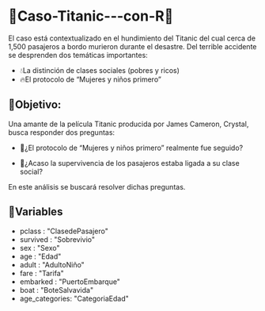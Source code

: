 # 🚢Caso-Titanic---con-R🚢

El caso está contextualizado en el hundimiento del Titanic del cual cerca de 1,500 pasajeros
a bordo murieron durante el desastre. Del terrible accidente se desprenden dos temáticas importantes:

- 💧La distinción de clases sociales (pobres y ricos)
- 🔥El protocolo de “Mujeres y niños primero”

## 🚩Objetivo: 
Una amante de la película Titanic producida por James Cameron, Crystal, busca responder dos preguntas:

- 🚧¿El protocolo de “Mujeres y niños primero” realmente fue seguido?

- 🚧¿Acaso la supervivencia de los pasajeros estaba ligada a su clase social?

En este análisis se buscará resolver dichas preguntas.

## 🧭Variables

- pclass        : "ClasedePasajero" 
- survived      : "Sobrevivio"
- sex           : "Sexo"
- age           : "Edad"
- adult         : "AdultoNiño"
- fare          : "Tarifa"
- embarked      : "PuertoEmbarque"
- boat          : "BoteSalvavida"
- age_categories: "CategoriaEdad"
